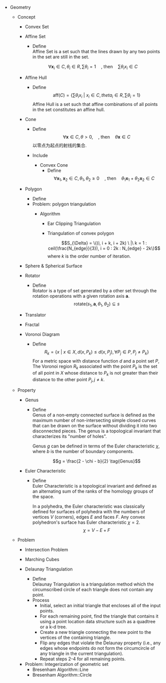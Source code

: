 * Geometry
  - Concept 
    * Convex Set

    * Affine Set
      - Define  
        Affine Set is a set such that the lines drawn by any two points in the set are still in the set.  

      $$\forall \boldsymbol x_i \in C, θ_i \in R, \sum θ_i = 1 \quad \text{, then}\quad \sum θ_i x_i \in C$$

    * Affine Hull
      - Define  
        $$\text{aff}(C) = \left\{\sum θ_i x_i\ |\ x_i\in C,theta_i \in R, \sum θ_i = 1  \right\}$$
        Affine Hull is a set such that affine combinations of all points in the set constitutes an affine hull.

    * Cone
      - Define  
        $$\forall \boldsymbol x \in C, θ > 0, \quad \text{, then}\quad θ \boldsymbol x \in C$$
        以零点为起点的射线的集合.

      - Include
        * Convex Cone
          - Define  
            $$\forall \boldsymbol x_1, \boldsymbol x_2 \in C, θ_1,θ_2 ≥ 0 \quad \text{, then}\quad θ_1 \boldsymbol x_1 + θ_2 \boldsymbol x_2 \in C$$

    * Polygon
      - Define
      - Problem: polygon triangulation
        - Algorithm
          * Ear Clipping Triangulation 

          - Triangulation of convex polygon

            $$S_{\Delta} = \{(i, i + k, i + 2k) \ |\ k = 1 : ceil(\frac{N_{edge}}{3}), i = 0 : 2k : N_{edge} - 2k\}$$
            where $k$ is the order number of iteration.

    * Sphere & Spherical Surface

    * Rotator
      - Define  
        Rotator is a type of set generated by a other set through the rotation operations with a given rotation axis $\boldsymbol a$.
        $$\text{rotate}(s_1, \boldsymbol a, \theta_{1}, \theta_{2}) \subseteq s$$
    * Translator

    * Fractal

    * Voronoi Diagram
      - Define  
        $$R_k = \{x \ |\ x  \in X, d(x, P_k) \le d(x, P_j), \forall P_j \in P, P_j \neq P_k\}  \tag{Voronoi region}$$ 
        For a metric space with distance function $d$ and a point set $P$, The Voronoi region $R_k$ associated with the point $P_k$ is the set of all point in $X$ whose distance to $P_k$ is not greater than their distance to the other point $P_j, j \neq k$.

  - Property
    * Genus
      - Define  
        Genus of a non-empty connected surface is defined as the maximum number of non-intersecting simple closed curves that can be drawn on the surface without dividing it into two disconnected pieces. The genus is a topological invariant that characterizes its "number of holes". 

        Genus $g$ can be defined in terms of the Euler characteristic $\chi$, where $b$ is the number of boundary components.

        $$g = \frac{2 - \chi - b}{2}  \tag{Genus}$$

    * Euler Characteristic
      - Define  
        Euler Characteristic is a topological invariant and defined as an alternating sum of the ranks of the homology groups of the space.

        In a polyhedra, the Euler characteristic was classically defined for surfaces of polyhedra with the numbers of vertices $V$ (corners), edges $E$ and faces $F$. Any convex polyhedron's surface has Euler characteristic $\chi = 2$.
        $$\chi = V - E + F  \tag{Euler Characteristic}$$

  - Problem
    * Intersection Problem

    * Marching Cubes
    * Delaunay Triangulation
      - Define   
        Delaunay Triangulation is a triangulation method which the circumscribed circle of each triangle does not contain any point.
      - Process
        - Initial, select an initial triangle that encloses all of the input points.
        - For each remaining point, find the triangle that contains it using a point location data structure such as a quadtree or a k-d tree.
        - Create a new triangle connecting the new point to the vertices of the containing triangle.
        - Flip any edges that violate the Delaunay property (i.e., any edges whose endpoints do not form the circumcircle of any triangle in the current triangulation).
        - Repeat steps 2-4 for all remaining points.

    - Problem: Integerization of geometric set
      * Bresenham Algorithm::Line
      * Bresenham Algorithm::Circle